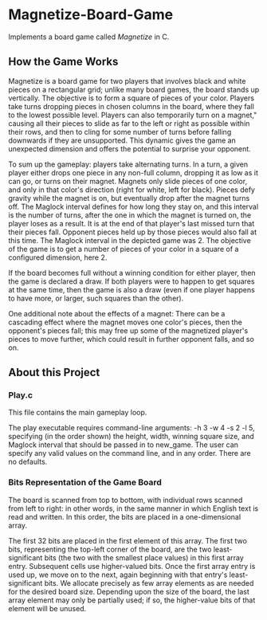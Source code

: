 # Magnetize-Board-Game
Implements a board game called *Magnetize* in C. 

## How the Game Works
Magnetize is a board game for two players that involves black and white pieces on a rectangular grid; unlike many board games, the board stands up vertically. The objective is to form a square of pieces of your color. Players take turns dropping pieces in chosen columns in the board, where they fall to the lowest possible level. Players can also temporarily turn on a magnet," causing all their pieces to slide as far to the left or right as possible within their rows, and then to cling for some number of turns before falling downwards if they are unsupported. This dynamic gives the game an unexpected dimension and offers the potential to surprise your opponent. 

To sum up the gameplay: players take alternating turns. In a turn, a given player either drops one piece in any non-full column, dropping it as low as it can go, or turns on their magnet. Magnets only slide pieces of one color, and only in that color's direction (right for white, left for black). Pieces defy gravity while the magnet is on, but eventually drop after the magnet turns off. The Maglock interval defines for how long they stay on, and this interval is the number of turns, after the one in which the magnet is turned on, the player loses as a result. It is at the end of that player's last missed turn that their pieces fall. Opponent pieces held up by those pieces would also fall at this time. The Maglock interval in the depicted game was 2. The objective of the game is to get a number of pieces of your color in a square of a configured dimension, here 2.

If the board becomes full without a winning condition for either player, then the game is declared a draw. If both players were to happen to get squares at the same time, then the game is also a draw (even if one player happens to have more, or larger, such squares than the other).

One additional note about the effects of a magnet: There can be a cascading effect where the magnet moves one color's pieces, then the opponent's pieces fall; this may free up some of the magnetized player's pieces to move further, which could result in further opponent falls, and so on. 

## About this Project


### Play.c

This file contains the main gameplay loop. 

The play executable requires command-line arguments: -h 3 -w 4 -s 2 -l 5, specifying (in the order shown) the height, width, winning square size, and Maglock interval that should be passed in to new_game. The user can specify any valid values on the command line, and in any order. There are no defaults.

### Bits Representation of the Game Board

The board is scanned from top to bottom, with individual rows scanned from left to right: in other words, in the same manner in which English text is read and written. In this order, the bits are placed in a one-dimensional array.

The first 32 bits are placed in the first element of this array. The first two bits, representing the top-left corner of the board, are the two least-significant bits (the two with the smallest place values) in this first array entry. Subsequent cells use higher-valued bits. Once the first array entry is used up, we move on to the next, again beginning with that entry's least-significant bits. We allocate precisely as few array elements as are needed for the desired board size. Depending upon the size of the board, the last array element may only be partially used; if so, the higher-value bits of that element will be unused. 





